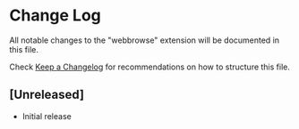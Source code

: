 # Change Log
All notable changes to the "webbrowse" extension will be documented in this file.

Check [Keep a Changelog](http://keepachangelog.com/) for recommendations on how to structure this file.

## [Unreleased]
- Initial release